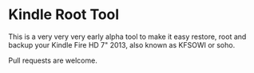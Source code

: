 Kindle Root Tool
================

This is a very very very early alpha tool to make it easy restore, root and backup your Kindle Fire HD 7" 2013, also known as KFSOWI or soho.

Pull requests are welcome.
